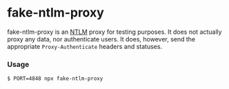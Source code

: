 # fake-ntlm-proxy

fake-ntlm-proxy is an
[NTLM](https://docs.microsoft.com/en-us/windows/desktop/secauthn/microsoft-ntlm)
proxy for testing purposes. It does not actually proxy any data, nor
authenticate users. It does, however, send the appropriate `Proxy-Authenticate`
headers and statuses.

### Usage

```
$ PORT=4848 npx fake-ntlm-proxy
```
